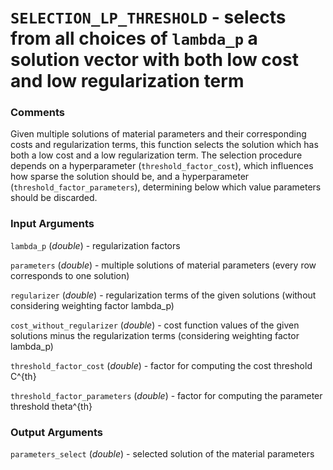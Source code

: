 # `SELECTION_LP_THRESHOLD` - selects from all choices of `lambda_p` a solution vector with both low cost and low regularization term
###  Comments
Given multiple solutions of material parameters and their corresponding
costs and regularization terms, this function selects the solution which
has both a low cost and a low regularization term. The selection
procedure depends on a hyperparameter (`threshold_factor_cost`), which
influences how sparse the solution should be, and a hyperparameter
(`threshold_factor_parameters`), determining below which value parameters
should be discarded.

###  Input Arguments
`lambda_p` (_double_) - regularization factors

`parameters` (_double_) - multiple solutions of material parameters (every row
corresponds to one solution)

`regularizer` (_double_) - regularization terms of the given solutions
(without considering weighting factor lambda_p)

`cost_without_regularizer` (_double_) - cost function values of the given
solutions minus the regularization terms (considering weighting factor
lambda_p)

`threshold_factor_cost` (_double_) - factor for computing the cost
threshold C^{th}

`threshold_factor_parameters` (_double_) - factor for computing the
parameter threshold theta^{th}

###  Output Arguments
`parameters_select` (_double_) - selected solution of the material parameters

